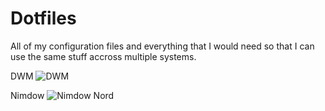 # Dotfiles
All of my configuration files and everything that I would need so that I can use the same stuff accross multiple systems.

DWM
![DWM](https://user-images.githubusercontent.com/110750401/187095706-5929ffe7-8426-447e-b413-c299f9eafde9.png)

Nimdow
![Nimdow Nord](https://user-images.githubusercontent.com/110750401/187095712-bd2e238a-3d84-453e-ba8e-11b08067814b.png)
